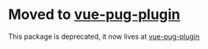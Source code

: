 # Moved to [vue-pug-plugin](https://npmjs.com/packages/vue-pug-plugin)

This package is deprecated, it now lives at [vue-pug-plugin](https://npmjs.com/packages/vue-pug-plugin)